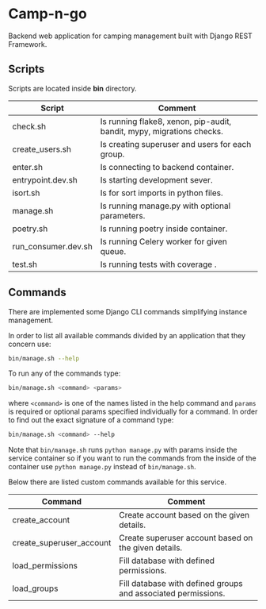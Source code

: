 # Camp-n-go
Backend web application for camping management built with Django REST Framework.

## Scripts
Scripts are located inside **bin** directory.

| Script              | Comment                                                               |
|---------------------|-----------------------------------------------------------------------|
| check.sh            | Is running flake8, xenon, pip-audit, bandit, mypy, migrations checks. |
| create_users.sh     | Is creating superuser and users for each group.                       |
| enter.sh            | Is connecting to backend container.                                   |
| entrypoint.dev.sh   | Is starting development sever.                                        |
| isort.sh            | Is for sort imports in python files.                                  |
| manage.sh           | Is running manage.py with optional parameters.                        |
| poetry.sh           | Is running poetry inside container.                                   |
| run_consumer.dev.sh | Is running Celery worker for given queue.                             |
| test.sh             | Is running tests with coverage .                                      |

## Commands
There are implemented some Django CLI commands simplifying instance management.

In order to list all available commands divided by an application that they concern use:
```bash
bin/manage.sh --help
```

To run any of the commands type:
```bash
bin/manage.sh <command> <params>
```
where `<command>` is one of the names listed in the help command and `params` is required or optional 
params specified individually for a command. In order to find out the exact signature of a command type:
```bash
bin/manage.sh <command> --help
```

Note that `bin/manage.sh` runs `python manage.py` with params inside the service container so if you 
want to run  the commands from the inside of the container use `python manage.py` instead of `bin/manage.sh`.

Below there are listed custom commands available for this service.

| Command                  | Comment                                                       |
|--------------------------|---------------------------------------------------------------|
| create_account           | Create account based on the given details.                    |
| create_superuser_account | Create superuser account based on the given details.          |
| load_permissions         | Fill database with defined permissions.                       |
| load_groups              | Fill database with defined groups and associated permissions. |
